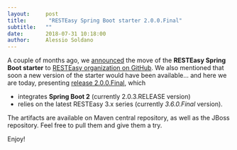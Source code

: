 ```yaml
---
layout:     post
title:       "RESTEasy Spring Boot starter 2.0.0.Final"
subtitle:   ""
date:       2018-07-31 10:18:00
author:     Alessio Soldano
---
```

A couple of months ago, we [announced](https://developer.jboss.org/community/resteasy/blog/2018/05/23/resteasy-spring-boot-starter-has-moved) the move of the **RESTEasy Spring Boot starter** to [RESTEasy organization on GitHub](https://github.com/resteasy/resteasy-spring-boot). We also mentioned that soon a new version of the starter would have been available... and here we are today, presenting [release 2.0.0.Final](https://github.com/resteasy/resteasy-spring-boot/tree/2.0.0.Final), which

*   integrates **Spring Boot 2** (currently 2.0.3.RELEASE version)
*   relies on the latest RESTEasy 3.x series (currently _3.6.0.Final_ version).

The artifacts are available on Maven central repository, as well as the JBoss repository. 
Feel free to pull them and give them a try.


Enjoy!

